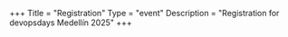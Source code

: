 +++
Title = "Registration"
Type = "event"
Description = "Registration for devopsdays Medellín 2025"
+++


